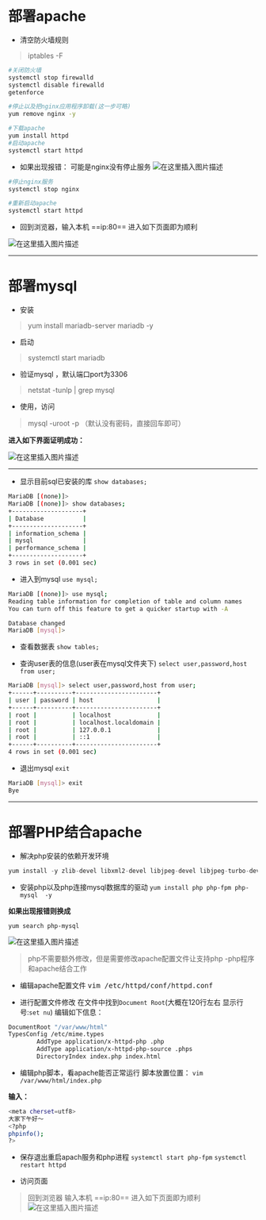 
# 部署apache
- 清空防火墙规则
> iptables -F

```bash
#关闭防火墙
systemctl stop firewalld
systemctl disable firewalld
getenforce

#停止以及把nginx应用程序卸载(这一步可略)
yum remove nginx -y

#下载apache
yum install httpd
#启动apache
systemctl start httpd
```
- 如果出现报错：
可能是nginx没有停止服务
![在这里插入图片描述](https://img-blog.csdnimg.cn/0841c0b6e83449b6af61b5e38d836536.png)

```bash
#停止nginx服务
systemctl stop nginx

#重新启动apache
systemctl start httpd
```


- 回到浏览器，输入本机  ==ip:80== 进入如下页面即为顺利


![在这里插入图片描述](https://img-blog.csdnimg.cn/1c92110106444c84a532269e2c45164c.png)

---

# 部署mysql
- 安装
>yum install mariadb-server mariadb -y

- 启动
> systemctl start mariadb

- 验证mysql ，默认端口port为3306
> netstat -tunlp | grep mysql

- 使用，访问
> mysql -uroot -p
> （默认没有密码，直接回车即可）

**进入如下界面证明成功：**

![在这里插入图片描述](https://img-blog.csdnimg.cn/067baf766350485583cc07d767e83c8e.png#pic_center)

---

- 显示目前sql已安装的库
`show databases;`

```bash
MariaDB [(none)]> 
MariaDB [(none)]> show databases;
+--------------------+
| Database           |
+--------------------+
| information_schema |
| mysql              |
| performance_schema |
+--------------------+
3 rows in set (0.001 sec)
```

- 进入到mysql
`use mysql;`
```bash
MariaDB [(none)]> use mysql;
Reading table information for completion of table and column names
You can turn off this feature to get a quicker startup with -A

Database changed
MariaDB [mysql]>
```

- 查看数据表
`show tables;`

- 查询user表的信息(user表在mysql文件夹下)
`select user,password,host from user;`
```bash
MariaDB [mysql]> select user,password,host from user;
+------+----------+-----------------------+
| user | password | host                  |
+------+----------+-----------------------+
| root |          | localhost             |
| root |          | localhost.localdomain |
| root |          | 127.0.0.1             |
| root |          | ::1                   |
+------+----------+-----------------------+
4 rows in set (0.001 sec)
```

- 退出mysql
`exit`

```bash
MariaDB [mysql]> exit
Bye
```

---

# 部署PHP结合apache
- 解决php安装的依赖开发环境
```php
yum install -y zlib-devel libxml2-devel libjpeg-devel libjpeg-turbo-devel libiconv-devel freetype-devel libpng-devel gd-devel libcurl-devel libxslt-devel libtool-ltdl-devel pcre pcre-devel apr apr-devel zlib-devel gcc make
```
- 安装php以及php连接mysql数据库的驱动
`yum install php php-fpm php-mysql  -y`

**如果出现报错则换成**

`yum search php-mysql`

![在这里插入图片描述](https://img-blog.csdnimg.cn/68abdd0cc03f4a8eae43d285348fb3c5.png#pic_center)
> php不需要额外修改，但是需要修改apache配置文件让支持php
-php程序和apache结合工作

- 编辑apache配置文件
<kbd>vim /etc/httpd/conf/httpd.conf</kbd>

- 进行配置文件修改
 在文件中找到``Document Root``(大概在120行左右 显示行号:`set nu`)
编辑如下信息：
```bash
DocumentRoot "/var/www/html"
TypesConfig /etc/mime.types
        AddType application/x-httpd-php .php
        AddType application/x-httpd-php-source .phps
        DirectoryIndex index.php index.html
```
- 编辑php脚本，看apache能否正常运行
脚本放置位置：
`vim /var/www/html/index.php`

**输入：**
```bash
<meta cherset=utf8>
大家下午好～
<?php
phpinfo();
?>
```
- 保存退出重启apach服务和php进程
`systemctl start php-fpm`
`systemctl restart httpd`

- 访问页面
>回到浏览器
输入本机  ==ip:80== 进入如下页面即为顺利
![在这里插入图片描述](https://img-blog.csdnimg.cn/bdd13297dd194569b50452d3f08984fa.png)
